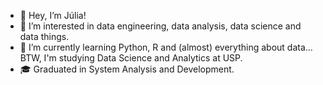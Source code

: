 - 👋 Hey, I’m Júlia!
- 👀 I’m interested in data engineering, data analysis, data science and data things.
- 🌱 I’m currently learning Python, R and (almost) everything about data... BTW, I'm studying Data Science and Analytics at USP. 
- 🎓 Graduated in System Analysis and Development.

<!---
jcostaa1/jcostaa1 is a ✨ special ✨ repository because its `README.md` (this file) appears on your GitHub profile.
You can click the Preview link to take a look at your changes.
--->
